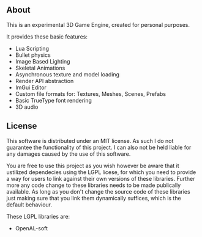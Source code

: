 ## About 

This is an experimental 3D Game Engine, created for personal purposes.

It provides these basic features:
  * Lua Scripting
  * Bullet physics
  * Image Based Lighting
  * Skeletal Animations
  * Asynchronous texture and model loading
  * Render API abstraction
  * ImGui Editor
  * Custom file formats for: Textures, Meshes, Scenes, Prefabs
  * Basic TrueType font rendering
  * 3D audio
  
## License

This software is distributed under an MIT license.
As such I do not guarantee the functionality of this project. I can also not be held liable for any damages caused by the use of this software. 

You are free to use this project as you wish however be aware that it ustilized dependecies using the LGPL licese, for which you need to provide a way for users to link against their own versions of these libraries. Further more any code change to these libraries needs to be made publically available. As long as you don't change the source code of these libraries just making sure that you link them dynamically suffices, which is the default behaviour.

These LGPL libraries are:
  * OpenAL-soft
  
  
